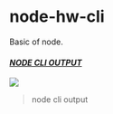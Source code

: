 # node-hw-cli
Basic of node.
#### [***NODE CLI OUTPUT***](https://monosnap.com/file/YYcx99rPmszi5IJNAlXmnHpYdp3fH1)
![](https://d3dehtdmp2rwcw.cloudfront.net/ms_517160/cbRCSI0HIbUviKJo65hxkpXaVYbC1i/node-clijpg.jpg?Expires=1662026400&Signature=u4YB7-5AoANk~Iy31s1N43ehrOdgldrU~w-GFk6CUAVI~O3LeK2Hij6W9x92~Ydenlg58A8xtW2fIn6w2bdpckdl12j-sVWXZPbKWi~ZYNzAX03doH9wSQL2G27aaiLxJtCjCe2IGCuso8p5qzSsXRfT8gNxtTUU0JIyEbnqbrQ9L61lJsz3oDQkizXESa7yVHua7g9UzBhrr2W78JnwTgfGSuuHW5y5Ifu56J6Z3BzpBMKVORbQNiwc8hT8q~pfgj6OM69VpWsm6YM8j--3YupSLY84w-YVZCf2QJv-oo6wAH2i59n6g3h5K5y~uzMYpSl3MY9VK5maeFdJpxtRbw__&Key-Pair-Id=APKAJBCGYQYURKHBGCOA)
> node cli output
